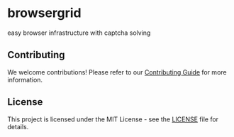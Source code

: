 # browsergrid
easy browser infrastructure with captcha solving

## Contributing

We welcome contributions! Please refer to our [Contributing Guide](./.github/CONTRIBUTING.md) for more information.

## License

This project is licensed under the MIT License - see the [LICENSE](./LICENSE) file for details.